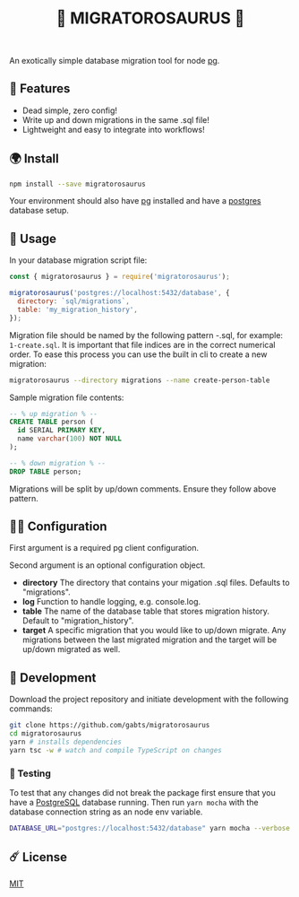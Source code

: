 <h1 align="center">🦖 MIGRATOROSAURUS 🦖</h1>
<br />

An exotically simple database migration tool for node [pg](https://www.npmjs.com/package/pg).

## 🌋 Features

- Dead simple, zero config!
- Write up and down migrations in the same .sql file!
- Lightweight and easy to integrate into workflows!

## 🌍 Install

```sh
npm install --save migratorosaurus
```

Your environment should also have [pg](https://www.npmjs.com/package/pg) installed and have a [postgres](https://www.postgresql.org/) database setup.

## 🧬 Usage

In your database migration script file:

```javascript
const { migratorosaurus } = require('migratorosaurus');

migratorosaurus('postgres://localhost:5432/database', {
  directory: `sql/migrations`,
  table: 'my_migration_history',
});
```

Migration file should be named by the following pattern <index>-<name>.sql, for example: `1-create.sql`. It is important that file indices are in the correct numerical order. To ease this process you can use the built in cli to create a new migration:

```sh
migratorosaurus --directory migrations --name create-person-table
```

Sample migration file contents:

```sql
-- % up migration % --
CREATE TABLE person (
  id SERIAL PRIMARY KEY,
  name varchar(100) NOT NULL
);

-- % down migration % --
DROP TABLE person;
```

Migrations will be split by up/down comments. Ensure they follow above pattern.

## 👩‍🔬 Configuration

First argument is a required pg client configuration.

Second argument is an optional configuration object.

- **directory** The directory that contains your migation .sql files. Defaults to "migrations".
- **log** Function to handle logging, e.g. console.log.
- **table** The name of the database table that stores migration history. Default to "migration_history".
- **target** A specific migration that you would like to up/down migrate. Any migrations between the last migrated migration and the target will be up/down migrated as well.

## 🚁 Development

Download the project repository and initiate development with the following commands:

```sh
git clone https://github.com/gabts/migratorosaurus
cd migratorosaurus
yarn # installs dependencies
yarn tsc -w # watch and compile TypeScript on changes
```

### 🦟 Testing

To test that any changes did not break the package first ensure that you have a [PostgreSQL](https://www.postgresql.org/) database running. Then run `yarn mocha` with the database connection string as an node env variable.

```sh
DATABASE_URL="postgres://localhost:5432/database" yarn mocha --verbose --exit
```

## ☄️ License

[MIT](./LICENSE)
